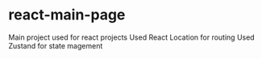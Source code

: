 # react-main-page
Main project used for react projects
Used React Location for routing
Used Zustand for state magement
